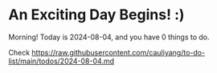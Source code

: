 # An Exciting Day Begins! :)

Morning! Today is 2024-08-04, and you have 0 things to do.

Check https://raw.githubusercontent.com/cauliyang/to-do-list/main/todos/2024-08-04.md